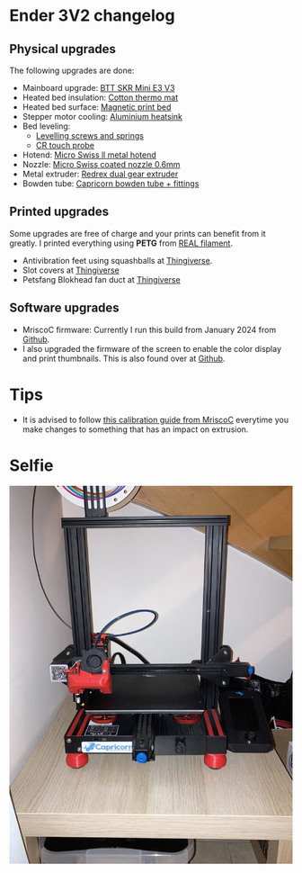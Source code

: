 # Ender 3V2 changelog
## Physical upgrades
The following upgrades are done:
* Mainboard upgrade: [BTT SKR Mini E3 V3](https://biqu.equipment/collections/control-board/products/bigtreetech-skr-mini-e3-v2-0-32-bit-control-board-for-ender-3)
* Heated bed insulation: [Cotton thermo mat](https://www.amazon.com.be/-/nl/dp/B09LHK7VLL?psc=1&ref=ppx_yo2ov_dt_b_product_details)
* Heated bed surface: [Magnetic print bed](https://www.amazon.com.be/-/nl/dp/B08VS37RMP?psc=1&ref=ppx_yo2ov_dt_b_product_details)
* Stepper motor cooling: [Aluminium heatsink](https://www.amazon.com.be/-/nl/dp/B09JK2W7SK?psc=1&ref=ppx_yo2ov_dt_b_product_details)
* Bed leveling:
    * [Levelling screws and springs](https://www.amazon.com.be/-/nl/dp/B09B723VC4?psc=1&ref=ppx_yo2ov_dt_b_product_details)
    * [CR touch probe](https://store.creality.com/eu/products/cr-touch-auto-leveling-sensor-kit?cfb=6fcb19a0-203a-4006-841d-2aa5b4ad70ee&ifb=6fcb19a0-203a-4006-841d-2aa5b4ad70ee&scm=search.v39.101.102.103.104&score=1&ssp=&spm=..search.search_1.1)
* Hotend: [Micro Swiss ll metal hotend](https://www.123-3d.nl/MicroSwiss-Micro-Swiss-All-Metal-Hotend-Kit-voor-CR-10-Ender-3D-Printers-M2583-04-i3536-t14792.html)
* Nozzle: [Micro Swiss coated nozzle 0.6mm](https://www.123-3d.nl/MicroSwiss-Micro-Swiss-Messing-gecoate-nozzle-voor-MK8-Hotend-1-75-mm-x-0-60-mm-M2549-06-i3553-t13090.html)
* Metal extruder: [Redrex dual gear extruder](https://www.amazon.com.be/-/nl/Redrex-Extruder-versnelling-Neo-serie-CR10-serie/dp/B09H6T3NNT/ref=sr_1_1?crid=WQ8X2DGY8KP4&dib=eyJ2IjoiMSJ9.WIISyPhbsEW3rNcV6EmZpuRWODbFYcLj3bzcymRGk9-JK32KIVnbrsznfuceSCb3eBvPTfRkHnfz2_6Pq_YGl2q5wzzpmuaSBzjzH2XnFDpFOb725yKknaxDKazhVbOg8LQcghuCU6cl5udVreEFQKX9_9ThuVAB_rYtYQseAPCL3gOA4e3vaPG0A30G1NsM_d8FrbbSApCBbByde5M34TcXQh2MUvO0BkktfsC2Hc0Dlmf_J9B-w13xqfe669oT0uDDQ4BZVCCknAkh4LHoCyjzxhiZ53SPK5k3lkrdT90.wdTVboGNrNMfO8KMVbwFaxC_VhKghuMT5BxmtDX3WPw&dib_tag=se&keywords=dual%2Bgear%2Bextruder%2Bender%2B3%2Bv2&qid=1713113267&sprefix=dual%2Bgear%2Bextruder%2Bender%2B3v2%2Caps%2C70&sr=8-1&th=1)
* Bowden tube: [Capricorn bowden tube + fittings](https://www.amazon.com.be/-/nl/Sovol-Capricorn-Pneumatische-buissnijder-3D-printer/dp/B086YPDHMF/ref=sr_1_1?crid=1TKUMVAOIT06K&dib=eyJ2IjoiMSJ9.5U-Q17sdXHitk4yVMQF5g2xI6fzlID5rEvc1smuQaocX_Asr8z7MWfbQdt0B3KyPrjd4q49OtdcJ-XFvlkQu_uMtG9MdYbfhOWGL4TLoED-F71uvXsjDSUiB1i4i509eaF4du_P3RWlcmGgddLRWR9xSgjAe9FKxzXc82RRtNo1quh0rO2DGPBChak_ybCeI7CuyGXUjgTf9hI_USmaGczCop_qUahnigLE74-nJvP-6NrFCq_gbWUZpTuf7GzvQzo3r7MB8w1hAvxWvXoIBiehIQwUQT2aTtADpMA7hfi8.DBUpyOi6rfPGzxSO0TpLlPQOEg5soCZxxFNkSVCSr7E&dib_tag=se&keywords=capricorn+bowden+tube&qid=1713113384&sprefix=capricorn+bowden+%2Caps%2C74&sr=8-1)

## Printed upgrades
Some upgrades are free of charge and your prints can benefit from it greatly. I printed everything using **PETG** from [REAL filament](https://real-filament.com/3d-filament/petg).

* Antivibration feet using squashballs at [Thingiverse](https://www.thingiverse.com/thing:4694637).
* Slot covers at [Thingiverse](https://www.thingiverse.com/thing:4579489)
* Petsfang Blokhead fan duct at [Thingiverse](https://www.thingiverse.com/thing:4868204)

## Software upgrades
* MriscoC firmware: Currently I run this build from January 2024 from [Github](https://github.com/mriscoc/Ender3V2S1/releases/tag/20240122).
* I also upgraded the firmware of the screen to enable the color display and print thumbnails. This is also found over at [Github](https://github.com/mriscoc/Ender3V2S1/wiki/How-to-update-the-display).

# Tips
* It is advised to follow [this calibration guide from MriscoC](https://github.com/mriscoc/Ender3V2S1/wiki/Calibration-Guides) everytime you make changes to something that has an impact on extrusion.

# Selfie
![My Ender 3v2 creation](img/ender3v2_printer.jpg)